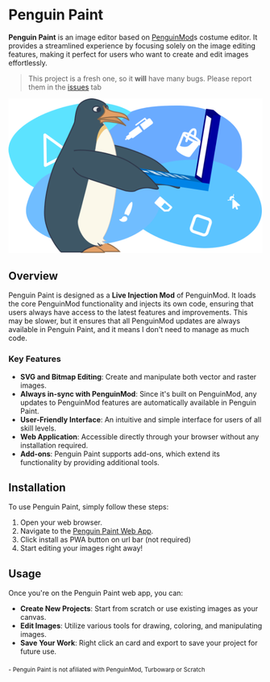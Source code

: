 # Penguin Paint

**Penguin Paint** is an image editor based on [PenguinMod](https://penguinmod.com)s costume editor. It provides a streamlined experience by focusing solely on the image editing features, making it perfect for users who want to create and edit images effortlessly.

> This project is a fresh one, so it **will** have many bugs.
> Please report them in the [issues](https://github.com/pooiod/Penguinmod-Paint/issues) tab

![PenguinPaint](frontpage.svg)

## Overview

Penguin Paint is designed as a **Live Injection Mod** of PenguinMod. It loads the core PenguinMod functionality and injects its own code, ensuring that users always have access to the latest features and improvements. 
This may be slower, but it ensures that all PenguinMod updates are always available in Penguin Paint, and it means I don't need to manage as much code.

### Key Features

- **SVG and Bitmap Editing**: Create and manipulate both vector and raster images.
- **Always in-sync with PenguinMod**: Since it's built on PenguinMod, any updates to PenguinMod features are automatically available in Penguin Paint.
- **User-Friendly Interface**: An intuitive and simple interface for users of all skill levels.
- **Web Application**: Accessible directly through your browser without any installation required.
- **Add-ons**: Penguin Paint supports add-ons, which extend its functionality by providing additional tools.

## Installation

To use Penguin Paint, simply follow these steps:

1. Open your web browser.
2. Navigate to the [Penguin Paint Web App](https://penguinpaint.pages.dev/).
3. Click install as PWA button on url bar (not required)
4. Start editing your images right away!

## Usage

Once you're on the Penguin Paint web app, you can:

- **Create New Projects**: Start from scratch or use existing images as your canvas.
- **Edit Images**: Utilize various tools for drawing, coloring, and manipulating images.
- **Save Your Work**: Right click an card and export to save your project for future use.

<sub>- Penguin Paint is not afiliated with PenguinMod, Turbowarp or Scratch</sub>
